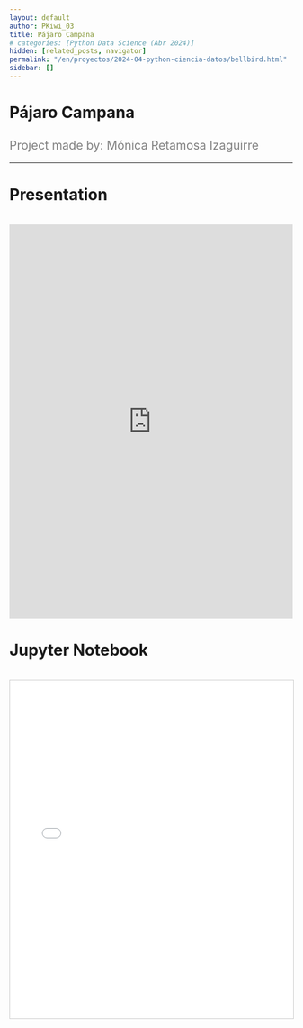 ```yaml
---
layout: default
author: PKiwi_03
title: Pájaro Campana
# categories: [Python Data Science (Abr 2024)]
hidden: [related_posts, navigator]
permalink: "/en/proyectos/2024-04-python-ciencia-datos/bellbird.html"
sidebar: []
---
```


# Pájaro Campana
<h2 style="color: gray; font-weight: normal;">
Project made by:  Mónica Retamosa Izaguirre
</h2>

---

# Presentation
<br>

<iframe width="100%" height="700" src="https://www.youtube.com/embed/uRUBFvkHgPk?si=dhvhrhaTLnOOPKr_" frameborder="0" allow="accelerometer; autoplay; clipboard-write; encrypted-media; gyroscope; picture-in-picture; web-share" referrerpolicy="strict-origin-when-cross-origin" allowfullscreen></iframe>

<br>

# Jupyter Notebook
<br>
<iframe 
    src="/assets/html/monica_retamosa.html" 
    width="100%" 
    height="600" 
    style="border: 1px solid #ccc;"
></iframe>
